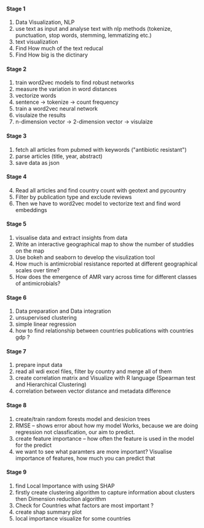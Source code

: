 #### Stage 1

1. Data Visualization, NLP 
2. use text as input and analyse text with nlp methods (tokenize, punctuation, stop words, stemming, lemmatizing etc.)   
3. text visualization    
4. Find How much of the text reducal  
5. Find How big is the dictinary  

#### Stage 2

1. train word2vec models to find robust networks  
2. measure the variation in word distances  
3. vectorize words    
4. sentence -> tokenize -> count frequency   
5. train a word2vec neural network    
6. visulaize the results  
7. n-dimension vector -> 2-dimension vector -> visulaize  

#### Stage 3
 
1. fetch all articles from pubmed with keywords ("antibiotic resistant")  
2. parse articles (title, year, abstract)  
3. save data as json  
 
#### Stage 4

4. Read all articles and find country count with geotext and pycountry  
5. Filter by publication type and exclude reviews  
6. Then we have to word2vec model to vectorize text and find word embeddings  

 
#### Stage 5

1. visualise data and extract insights from data    
2. Write an interactive geographical map to show the number of studdies on the map  
3. Use bokeh and seaborn to develop the visulization tool  
4. How much is antimicrobial resistance reported at different geographical scales over time?
5. How does the emergence of AMR vary across time for different classes of antimicrobials?
 
#### Stage 6

1. Data preparation and Data integration  
2. unsupervised clustering      
3. simple linear regression    
4. how to find relationship between countries publications with countries gdp ?   

#### Stage 7

1. prepare input data  
2. read all wdi excel files, filter by country and merge all of them    
3. create correlation matrix and Visualize with R language (Spearman test and Hierarchical Clustering)  
4. correlation between vector distance and metadata difference  

#### Stage 8

1. create/train random forests model and desicion trees   
2. RMSE – shows error about how my model Works,  because we are doing regression not classfication, our aim to predict.   
3. create feature importance – how often the feature is used in the model for the predict   
4. we want to see what paramters are more important? Visualise importance of features, how much you can predict that  

 
#### Stage 9

1. find Local Importance with using SHAP  
2. firstly create clustering algorithm to capture information about clusters then Dimension reduction algorithm   
3. Check for Countries what factors are most important ?  
4. create shap summary plot  
5. local importance visualize for some countries  

 
